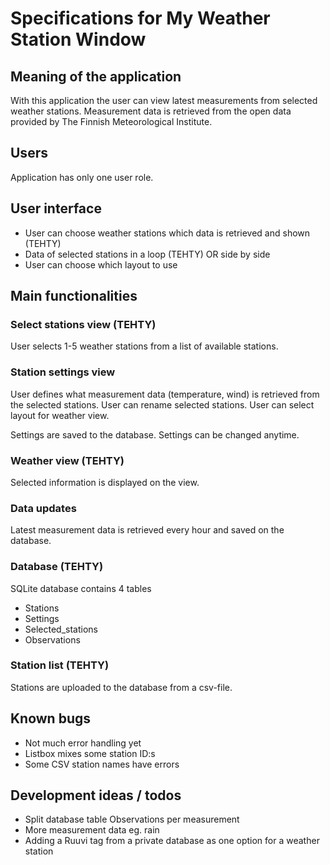 # Specifications for My Weather Station Window

## Meaning of the application

With this application the user can view latest measurements from selected weather stations. Measurement data is retrieved from the open data provided by The Finnish Meteorological Institute.

## Users

Application has only one user role.

## User interface

- User can choose weather stations which data is retrieved and shown (TEHTY)
- Data of selected stations in a loop (TEHTY) OR side by side
- User can choose which layout to use

## Main functionalities

### Select stations view (TEHTY)

User selects 1-5 weather stations from a list of available stations. 

### Station settings view

User defines what measurement data (temperature, wind) is retrieved from the selected stations. User can rename selected stations. User can select layout for weather view. 

Settings are saved to the database. Settings can be changed anytime. 

### Weather view (TEHTY)

Selected information is displayed on the view.

### Data updates 

Latest measurement data is retrieved every hour and saved on the database. 

### Database (TEHTY)

SQLite database contains 4 tables 
- Stations
- Settings
- Selected_stations
- Observations

### Station list (TEHTY)
Stations are uploaded to the database from a csv-file. 

## Known bugs
- Not much error handling yet
- Listbox mixes some station ID:s
- Some CSV station names have errors

## Development ideas / todos
- Split database table Observations per measurement
- More measurement data eg. rain
- Adding a Ruuvi tag from a private database as one option for a weather station
